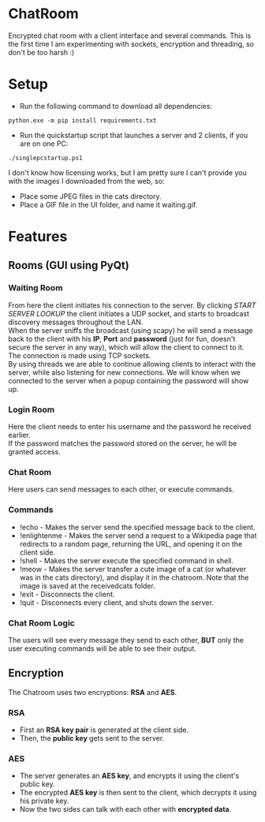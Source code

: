 # ChatRoom
Encrypted chat room with a client interface and several commands.
This is the first time I am experimenting with sockets, encryption and threading, so don't be too harsh :)
# Setup
* Run the following command to download all dependencies:
```console
python.exe -m pip install requirements.txt
```
* Run the quickstartup script that launches a server and 2 clients, if you are on one PC:
```console
./singlepcstartup.ps1
```
I don't know how licensing works, but I am pretty sure I can't provide you with the images I downloaded from the web, so:
* Place some JPEG files in the cats directory.<br>
* Place a GIF file in the UI folder, and name it waiting.gif.

# Features
## Rooms (GUI using PyQt)
### Waiting Room
From here the client initiates his connection to the server.
By clicking *START SERVER LOOKUP* the client initiates a UDP socket, and starts to broadcast discovery messages throughout the LAN.<br>
When the server sniffs the broadcast (using scapy) he will send a message back to the client with his __IP__, __Port__ and __password__ (just for fun, doesn't secure the server in any way), which will allow the client to connect to it. The connection is made using TCP sockets.<br>
By using threads we are able to continue allowing clients to interact with the server, while also listening for new connections.
We will know when we connected to the server when a popup containing the password will show up.
### Login Room
Here the client needs to enter his username and the password he received earlier.<br>
If the password matches the password stored on the server, he will be granted access.
### Chat Room
Here users can send messages to each other, or execute commands.
### Commands
* !echo <message> - Makes the server send the specified message back to the client.
* !enlightenme - Makes the server send a request to a Wikipedia page that redirects to a random page, returning the URL, and opening it on the client side.
* !shell <shell command> - Makes the server execute the specified command in shell.
* !meow - Makes the server transfer a cute image of a cat (or whatever was in the cats directory), and display it in the chatroom. Note that the image is saved at the receivedcats folder.
* !exit - Disconnects the client.
* !quit <password> - Disconnects every client, and shuts down the server.
### Chat Room Logic
The users will see every message they send to each other, __BUT__ only the user executing commands will be able to see their output.
## Encryption
The Chatroom uses two encryptions: __RSA__ and __AES__.<br>
### RSA
* First an __RSA key pair__ is generated at the client side.<br>
* Then, the __public key__ gets sent to the server.<br>
### AES
* The server generates an __AES key__, and encrypts it using the client's public key.<br>
* The encrypted __AES key__ is then sent to the client, which decrypts it using his private key.<br>
* Now the two sides can talk with each other with __encrypted data__.

